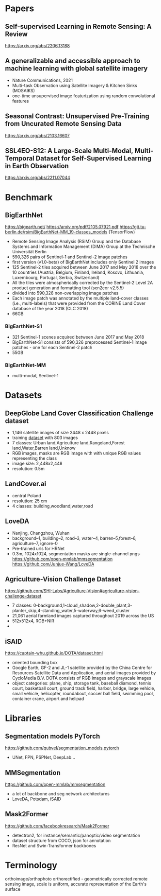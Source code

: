 # Papers
## Self-supervised Learning in Remote Sensing: A Review
https://arxiv.org/abs/2206.13188

## A generalizable and accessible approach to machine learning with global satellite imagery
- Nature Communications, 2021
- Multi-task Observation using Satellite Imagery & Kitchen Sinks (MOSAIKS)
- one-time unsupervised image featurization using random convolutional features

## Seasonal Contrast: Unsupervised Pre-Training from Uncurated Remote Sensing Data
https://arxiv.org/abs/2103.16607

## SSL4EO-S12: A Large-Scale Multi-Modal, Multi-Temporal Dataset for Self-Supervised Learning in Earth Observation
https://arxiv.org/abs/2211.07044

# Benchmark
## BigEarthNet
https://bigearth.net/
https://arxiv.org/pdf/2105.07921.pdf
https://git.tu-berlin.de/rsim/BigEarthNet-MM_19-classes_models (TensorFlow)
- Remote Sensing Image Analysis (RSiM) Group and the Database Systems and Information Management (DIMA) Group at the Technische Universität Berlin
- 590,326 pairs of Sentinel-1 and Sentinel-2 image patches
- first version (v1.0-beta) of BigEarthNet includes only Sentinel 2 images
- 125 Sentinel-2 tiles acquired between June 2017 and May 2018 over the 10 countries (Austria, Belgium, Finland, Ireland, Kosovo, Lithuania, Luxembourg, Portugal, Serbia, Switzerland)
- All the tiles were atmospherically corrected by the Sentinel-2 Level 2A product generation and formatting tool (sen2cor v2.5.5)
- divided into 590,326 non-overlapping image patches
- Each image patch was annotated by the multiple land-cover classes (i.e., multi-labels) that were provided from the CORINE Land Cover database of the year 2018 (CLC 2018)
- 66GB
### BigEarthNet-S1
- 321 Sentinel-1 scenes acquired between June 2017 and May 2018
- BigEarthNet-S1 consists of 590,326 preprocessed Sentinel-1 image patches - one for each Sentinel-2 patch
- 55GB
### BigEarthNet-MM
- multi-modal, Sentinel-1


# Datasets
## DeepGlobe Land Cover Classification Challenge dataset
- 1,146 satellite images of size 2448 x 2448 pixels
- training [dataset](https://www.kaggle.com/datasets/geoap96/deepglobe2018-landcover-segmentation-traindataset) with 803 images 
- 7 classes: Urban land,Agriculture land,Rangeland,Forest land,Water,Barren land,Unknow
- RGB images, masks are RGB image with with unique RGB values representing the class
- image size: 2,448x2,448
- resolution: 0.5m

## LandCover.ai
- central Poland
- resolution: 25 cm
- 4 classes: building,woodland,water,road

## LoveDA
- Nanjing, Changzhou, Wuhan
- background–1, building–2, road–3, water–4, barren–5,forest–6, agriculture–7, ignore-0
- Pre-trained urls for HRNet
- 0.3m, 1024x1024, segmentation masks are single-channel pngs
https://github.com/open-mmlab/mmsegmentation
https://github.com/Junjue-Wang/LoveDA

## Agriculture-Vision Challenge Dataset
https://github.com/SHI-Labs/Agriculture-Vision#agriculture-vision-challenge-dataset
- 7 classes: 0-background,1-cloud_shadow,2-double_plant,3-planter_skip,4-standing_water,5-waterway,6-weed_cluster
- 21,061 aerial farmland images captured throughout 2019 across the US
- 512x512x4, RGB+NIR
- 

## iSAID
https://captain-whu.github.io/DOTA/dataset.html
- oriented bounding box
- Google Earth, GF-2 and JL-1 satellite provided by the China Centre for Resources Satellite Data and Application, and aerial images provided by CycloMedia B.V. DOTA consists of RGB images and grayscale images
- object categories: plane, ship, storage tank, baseball diamond, tennis court, basketball court, ground track field, harbor, bridge, large vehicle, small vehicle, helicopter, roundabout, soccer ball field, swimming pool, container crane, airport and helipad

# Libraries
## Segmentation models PyTorch
https://github.com/qubvel/segmentation_models.pytorch
- UNet, FPN, PSPNet, DeepLab...

## MMSegmentation
https://github.com/open-mmlab/mmsegmentation
- a lot of backbone and seg network architectures
- LoveDA, Potsdam, iSAID

## Mask2Former
https://github.com/facebookresearch/Mask2Former
- detectron2, for instance/semantic/panoptic/video segmentation
- dataset structure from COCO, json for annotation
- ResNet and Swin-Transformer backbones

# Terminology
orthoimage/orthophoto
orthorectified - geometrically corrected remote sensing image, scale is uniform, accurate representation of the Earth's surface
